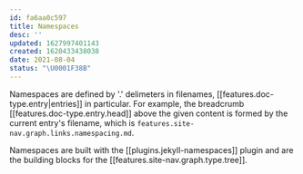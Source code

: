 ```yaml
---
id: fa6aa0c597
title: Namespaces
desc: ''
updated: 1627997401143
created: 1620433438038
date: 2021-08-04
status: "\U0001F38B"
---
```


Namespaces are defined by '.' delimeters in  filenames, [[features.doc-type.entry|entries]] in particular. For example, the breadcrumb [[features.doc-type.entry.head]] above the given content is formed by the current entry's filename, which is `features.site-nav.graph.links.namespacing.md`. 

Namespaces are built with the [[plugins.jekyll-namespaces]] plugin and are the building blocks for the [[features.site-nav.graph.type.tree]].

